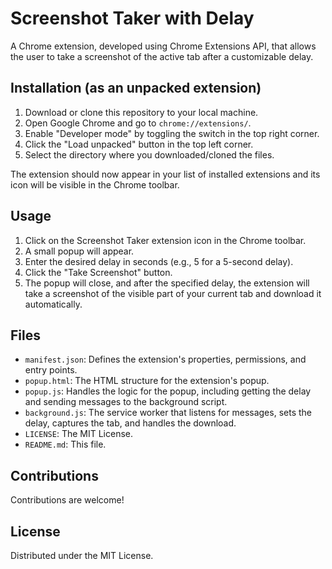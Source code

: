 # Screenshot Taker with Delay

A Chrome extension, developed using Chrome Extensions API, that allows the user to take a screenshot of the active tab after a customizable delay.
 
## Installation (as an unpacked extension)

1.  Download or clone this repository to your local machine.
2.  Open Google Chrome and go to `chrome://extensions/`.
3.  Enable "Developer mode" by toggling the switch in the top right corner.
4.  Click the "Load unpacked" button in the top left corner.
5.  Select the directory where you downloaded/cloned the files.

The extension should now appear in your list of installed extensions and its icon will be visible in the Chrome toolbar.

## Usage

1.  Click on the Screenshot Taker extension icon in the Chrome toolbar.
2.  A small popup will appear.
3.  Enter the desired delay in seconds (e.g., 5 for a 5-second delay).
4.  Click the "Take Screenshot" button.
5.  The popup will close, and after the specified delay, the extension will take a screenshot of the visible part of your current tab and download it automatically.

## Files

*   `manifest.json`: Defines the extension's properties, permissions, and entry points.
*   `popup.html`: The HTML structure for the extension's popup.
*   `popup.js`: Handles the logic for the popup, including getting the delay and sending messages to the background script.
*   `background.js`: The service worker that listens for messages, sets the delay, captures the tab, and handles the download.
*   `LICENSE`: The MIT License.
*   `README.md`: This file.

## Contributions

Contributions are welcome!

## License

Distributed under the MIT License.
